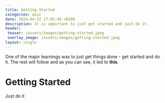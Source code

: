 ```yaml
---
title: Getting Started
categories: misc
date: 2024-04-22 17:02:49 +0200
description: It is important to just get started and just do it.
header:
 teaser: /assets/images/getting-started.jpeg
 overlay_image: /assets/images/getting-started.jpeg
layout: single
---
```


One of the major learnings was to just get things done - get started and do it. The rest will follow and as you can see, it led to **this**. 

# Getting Started

Just do it
